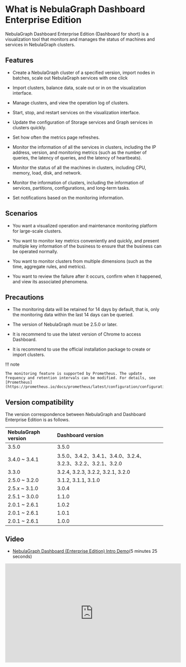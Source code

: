 # What is NebulaGraph Dashboard Enterprise Edition

NebulaGraph Dashboard Enterprise Edition (Dashboard for short) is a visualization tool that monitors and manages the status of machines and services in NebulaGraph clusters. 

## Features

- Create a NebulaGraph cluster of a specified version, import nodes in batches, scale out NebulaGraph services with one click

- Import clusters, balance data, scale out or in on the visualization interface.

- Manage clusters, and view the operation log of clusters.

- Start, stop, and restart services on the visualization interface.

- Update the configuration of Storage services and Graph services in clusters quickly.

- Set how often the metrics page refreshes.

- Monitor the information of all the services in clusters, including the IP address, version, and monitoring metrics (such as the number of queries, the latency of queries, and the latency of heartbeats).

- Monitor the status of all the machines in clusters, including CPU, memory, load, disk, and network.

- Monitor the information of clusters, including the information of services, partitions, configurations, and long-term tasks.

- Set notifications based on the monitoring information.

## Scenarios

- You want a visualized operation and maintenance monitoring platform for large-scale clusters.

- You want to monitor key metrics conveniently and quickly, and present multiple key information of the business to ensure that the business can be operated normally.

- You want to monitor clusters from multiple dimensions (such as the time, aggregate rules, and metrics).

- You want to review the failure after it occurs, confirm when it happened, and view its associated phenomena.

## Precautions

- The monitoring data will be retained for 14 days by default, that is, only the monitoring data within the last 14 days can be queried.

- The version of NebulaGraph must be 2.5.0 or later.

- It is recommend to use the latest version of Chrome to access Dashboard.

- It is recommend to use the official installation package to create or import clusters.

!!! note

    The monitoring feature is supported by Prometheus. The update frequency and retention intervals can be modified. For details, see [Prometheus](https://prometheus.io/docs/prometheus/latest/configuration/configuration/).

## Version compatibility

The version correspondence between NebulaGraph and Dashboard Enterprise Edition is as follows.

|NebulaGraph version|Dashboard version|
|:---|:---|
|3.5.0        |3.5.0|
|3.4.0 ~ 3.4.1 |3.5.0、3.4.2、3.4.1、3.4.0、3.2.4、3.2.3、3.2.2、3.2.1、3.2.0|
|3.3.0        |3.2.4, 3.2.3, 3.2.2, 3.2.1, 3.2.0|
|2.5.0 ~ 3.2.0|3.1.2, 3.1.1, 3.1.0|
|2.5.x ~ 3.1.0|3.0.4|
|2.5.1 ~ 3.0.0|1.1.0|
|2.0.1 ~ 2.6.1|1.0.2|
|2.0.1 ~ 2.6.1|1.0.1|
|2.0.1 ~ 2.6.1|1.0.0|

## Video

- [NebulaGraph Dashboard (Enterprise Edition) Intro Demo](https://www.youtube.com/watch?v=S9gmYcNXwVY)(5 minutes 25 seconds)

<iframe width="560" height="315" src="https://www.youtube.com/embed/S9gmYcNXwVY" title="YouTube video player" frameborder="0" allow="accelerometer; autoplay; clipboard-write; encrypted-media; gyroscope; picture-in-picture" allowfullscreen></iframe>
